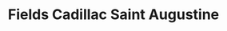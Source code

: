 ---
title: "Fields Cadillac Saint Augustine"
url: /saint-augustine/fields-cadillac-saint-augustine/
shop: car
---